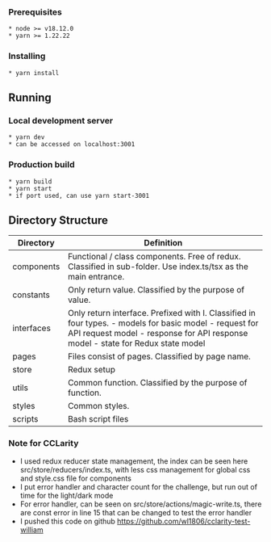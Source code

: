### Prerequisites

```
* node >= v18.12.0
* yarn >= 1.22.22
```

### Installing

```
* yarn install
```

## Running

### Local development server

```
* yarn dev
* can be accessed on localhost:3001
```

### Production build

```
* yarn build
* yarn start
* if port used, can use yarn start-3001
```

## Directory Structure

| Directory  | Definition                                                                                                                                                                                 |
| ---------- | ------------------------------------------------------------------------------------------------------------------------------------------------------------------------------------------ |
| components | Functional / class components. Free of redux. Classified in sub-folder. Use index.ts/tsx as the main entrance.                                                                             |
| constants  | Only return value. Classified by the purpose of value.                                                                                                                                     |
| interfaces | Only return interface. Prefixed with I. Classified in four types. - models for basic model - request for API request model - response for API response model - state for Redux state model |
| pages      | Files consist of pages. Classified by page name.                                                                                                                                           |
| store      | Redux setup                                                                                                                                                                                |
| utils      | Common function. Classified by the purpose of function.                                                                                                                                    |
| styles     | Common styles.                                                                                                                                                                             |
| scripts    | Bash script files                                                                                                                                                                          |

### Note for CCLarity

- I used redux reducer state management, the index can be seen here src/store/reducers/index.ts, with less css management for global css and style.css file for components
- I put error handler and character count for the challenge, but run out of time for the light/dark mode
- For error handler, can be seen on src/store/actions/magic-write.ts, there are const error in line 15 that can be changed to test the error handler
- I pushed this code on github https://github.com/wl1806/cclarity-test-william
